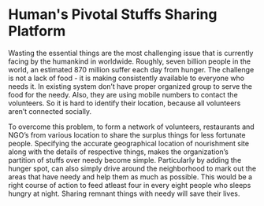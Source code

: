 # Human's Pivotal Stuffs Sharing Platform
  Wasting the essential things are the most challenging issue that is currently facing by the humankind in worldwide. Roughly, seven billion people in the world, an estimated 870 million suffer each day from hunger. The challenge is not a lack of food - it is making consistently available to everyone who needs it. In existing system don’t have proper organized group to serve the food for the needy. Also, they are using mobile numbers to contact the volunteers. So it is hard to identify their location, because all volunteers aren’t connected socially.

  To overcome this problem, to form a network of volunteers, restaurants and NGO’s from various location to share the surplus things for less fortunate people. Specifying the accurate geographical location of nourishment site along with the details of respective things, makes the organization’s partition of stuffs over needy become simple. Particularly by adding the hunger spot, can also simply drive around the neighborhood to mark out the areas that have needy and help them as much as possible. This would be a right course of action to feed atleast four in every eight people who sleeps hungry at night. Sharing remnant things with needy will save their lives.
